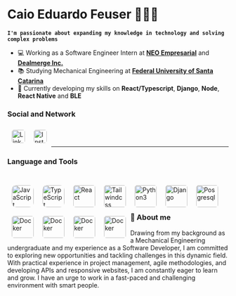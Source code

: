 # Caio Eduardo Feuser 👨🏻‍💻

**`I'm passionate about expanding my knowledge in technology and solving complex problems`**

- 💻 Working as a Software Engineer Intern at [**NEO Empresarial**](https://neo.certi.org.br) and [**Dealmerge Inc.**](https://www.dealmerge.com/)
- 📚 Studying Mechanical Engineering at [**Federal University of Santa Catarina**](https://www.ufsc.br)
- 🌱 Currently developing my skills on **React/Typescript**, **Django**, **Node**, **React Native** and **BLE**


### Social and Network

<a href="https://www.linkedin.com/in/caio-eduardo-feuser">
  <img align="left" alt="LinkedIn" width="30px" style="margin:10px; border-radius:5px" src="https://upload.wikimedia.org/wikipedia/commons/8/81/LinkedIn_icon.svg" />
</a>
</img>
<a href="https://www.instagram.com/caiofeuser/">
  <img align="left" alt="Instagram" width="30px" style="margin:10px; border-radius:5px" src="https://upload.wikimedia.org/wikipedia/commons/e/e7/Instagram_logo_2016.svg" />  
</a>
<br/>
<br/>

___

### Language and Tools
<br/>
<div>
  
<img align="left" alt="JavaScript" width="50px" style="margin:10px; border-radius:10px" src="https://cdn.jsdelivr.net/gh/devicons/devicon/icons/javascript/javascript-original.svg" />
<img align="left" alt="TypeScript" width="50px" style="margin:10px; border-radius:10px" src="https://cdn.jsdelivr.net/gh/devicons/devicon@latest/icons/typescript/typescript-original.svg" />
<img align="left" alt="React" width="50px" style="margin:10px; border-radius:5px" src="https://cdn.jsdelivr.net/gh/devicons/devicon@latest/icons/react/react-original.svg" />
<img align="left" alt="Tailwindcss" width="50px" style="margin:10px; border-radius:5px" src="https://cdn.jsdelivr.net/gh/devicons/devicon@latest/icons/tailwindcss/tailwindcss-original.svg"" />
<img align="left" alt="Python3" width="50px" style="margin:10px; border-radius:5px" src="https://cdn.jsdelivr.net/gh/devicons/devicon@latest/icons/python/python-original.svg" />
<img align="left" alt="Django" width="50px" style="margin:10px; border-radius:5px" src="https://cdn.jsdelivr.net/gh/devicons/devicon@latest/icons/django/django-plain.svg" />
<img align="left" alt="Posgresql" width="50px" style="margin:10px; border-radius:5px" src="https://cdn.jsdelivr.net/gh/devicons/devicon@latest/icons/postgresql/postgresql-original.svg" />
<img align="left" alt="Docker" width="50px" style="margin:10px; border-radius:5px" src="https://cdn.jsdelivr.net/gh/devicons/devicon@latest/icons/docker/docker-original.svg" />
<img align="left" alt="Docker" width="50px" style="margin:10px; border-radius:5px" src="https://cdn.jsdelivr.net/gh/devicons/devicon@latest/icons/android/android-original.svg" />
<img align="left" alt="Docker" width="50px" style="margin:10px; border-radius:5px" src="https://cdn.jsdelivr.net/gh/devicons/devicon@latest/icons/xcode/xcode-plain.svg" />
<img align="left" alt="Docker" width="50px" style="margin:10px; border-radius:5px" src="https://cdn.jsdelivr.net/gh/devicons/devicon@latest/icons/materialui/materialui-original.svg" />
          
          
        
</div>
<br/>
<br/>
<br/>


### 📝 About me
Drawing from my background as a Mechanical Engineering undergraduate and my experience as a Software Developer, I am committed to exploring new opportunities and tackling challenges in this dynamic field. With practical experience in project management, agile methodologies, and developing APIs and responsive websites, I am constantly eager to learn and grow. I have an urge to work in a fast-paced and challenging environment with smart people.

<br/>
<br/>
